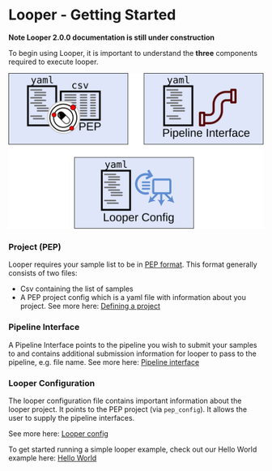[looper_start]: img/looper_start.svg
# Looper - Getting Started

**Note Looper 2.0.0 documentation is still under construction**

To begin using Looper, it is important to understand the **three** components required to execute looper.


![looper_start][looper_start]


### Project (PEP)
Looper requires your sample list to be in [PEP format](http://pepkit.github.io). This format generally consists of two files:
   - Csv containing the list of samples
   - A PEP project config which is a yaml file with information about you project.
See more here: [Defining a project](defining-a-project.md)

### Pipeline Interface
A Pipeline Interface points to the pipeline you wish to submit your samples to and contains additional submission information for looper to pass to the pipeline, e.g. file name.
See more here: [Pipeline interface](pipeline-interface-specification.md)

### Looper Configuration
The looper configuration file contains important information about the looper project. 
It points to the PEP project (via `pep_config`). It allows the user to supply the pipeline interfaces.

See more here: [Looper config](looper-config.md)


To get started running a simple looper example, check out our Hello World example here: [Hello World](code/hello-world.md)